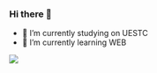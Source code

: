 ### Hi there 👋

- 🔭 I’m currently studying on UESTC
- 🌱 I’m currently learning WEB

<img align="left" src="https://github-readme-stats.vercel.app/api?username=zepoch&show_icons=true&icon_color=0366d6&text_color=24292e&bg_color=ffffff&hide_title=true" />

<!--
**zEpoch/zEpoch** is a ✨ _special_ ✨ repository because its `README.md` (this file) appears on your GitHub profile.

Here are some ideas to get you started:

- 🔭 I’m currently studying on UESTC
- 🌱 I’m currently learning ...
- 👯 I’m looking to collaborate on ...
- 🤔 I’m looking for help with ...
- 💬 Ask me about ...
- 📫 How to reach me: ...
- 😄 Pronouns: ...
- ⚡ Fun fact: ...
-->
